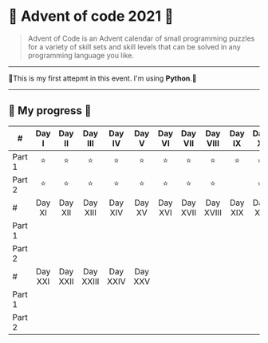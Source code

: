 # :santa: Advent of code 2021 :santa:

>Advent of Code is an Advent calendar of small programming puzzles for a variety of skill sets and skill levels that can be solved in any programming language you like.

---

:christmas_tree:This is my first attepmt in this event. I'm using **Python**.:christmas_tree:

---

## :gift: My progress :gift:

| #          |Day I|Day II|Day III|Day IV| Day V|Day VI|Day VII|Day VIII|Day IX|Day X|
| ---------- |:----:|:----:|:----:|:----:|:----:|:----:|:----:|:----:|:----:|:----:|
| Part 1   | ⭐ | ⭐ | ⭐ | ⭐ | ⭐ | ⭐ | ⭐ | ⭐ | ⭐ |⭐ |
| Part 2   | ⭐ | ⭐ | ⭐ | ⭐ | ⭐ | ⭐ | ⭐ | ⭐ |   | ⭐ |
| #          |Day XI|Day XII|Day XIII|Day XIV| Day XV|Day XVI|Day XVII|Day XVIII|Day XIX|Day XX|
| Part 1   |  |  |  |  |  |  |  |  |  | |
| Part 2   |  |  |  |  |  |  |  |  |  | |
| #          |Day XXI|Day XXII|Day XXIII|Day XXIV| Day XXV|
| Part 1   |  |  |  |  |  |
| Part 2   |  |  |  |  |  |
